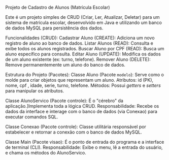 Projeto de Cadastro de Alunos (Matrícula Escolar)

Este é um projeto simples de CRUD (Criar, Ler, Atualizar, Deletar) para um sistema de matrícula escolar, desenvolvido em Java e utilizando um banco de dados MySQL para persistência dos dados.

Funcionalidades (CRUD):
Cadastrar Aluno (CREATE): Adiciona um novo registro de aluno ao banco de dados.
Listar Alunos (READ): Consulta e exibe todos os alunos registrados.
Buscar Aluno por CPF (READ): Busca um aluno específico para consulta.
Editar Aluno (UPDATE): Modifica os dados de um aluno existente (ex: turno, telefone).
Remover Aluno (DELETE): Remove permanentemente um aluno do banco de dados.

Estrutura do Projeto (Pacotes):
Classe Aluno (Pacote `modelo`):
 Serve como o molde para criar objetos que representam um aluno.
 Atributos: id (PK), nome, cpf , idade, serie, turno, telefone.
 Métodos: Possui *getters* e *setters* para manipular os atributos.

Classe AlunoServico (Pacote controle):
É o "cérebro" da aplicação.]Implementa toda a lógica CRUD.
   Responsabilidade: Recebe os dados da interface e interage com o banco de dados (via Conexao) para executar comandos SQL.

Classe Conexao (Pacote controle):
 Classe utilitária responsável por estabelecer e retornar a conexão com o banco de dados MySQL.

Classe Main (Pacote visao):
 É o ponto de entrada do programa e a interface de terminal (CLI).
  Responsabilidade: Exibe o menu, lê a entrada do usuário, e chama os métodos do AlunoServico.
